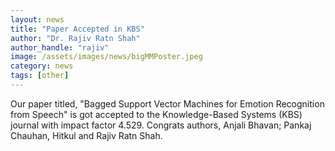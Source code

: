 ```yaml
---
layout: news
title: "Paper Accepted in KBS"
author: "Dr. Rajiv Ratn Shah"
author_handle: "rajiv"
image: /assets/images/news/bigMMPoster.jpeg
category: news
tags: [other]
---
```

Our paper titled, "Bagged Support Vector Machines for Emotion Recognition from Speech" is got accepted to the Knowledge-Based Systems (KBS) journal with impact factor 4.529. Congrats authors, Anjali Bhavan; Pankaj Chauhan, Hitkul and Rajiv Ratn Shah.

